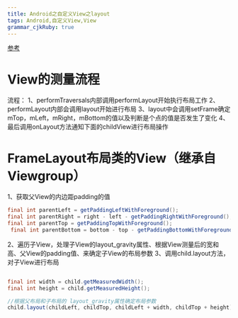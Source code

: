 ```yaml
---
title: Android之自定义View之layout
tags: Android,自定义View,View
grammar_cjkRuby: true
---
```


[参考][1]
# View的测量流程

流程：
1、performTraversals内部调用performLayout开始执行布局工作
2、performLayout内部会调用layout开始进行布局
3、layout中会调用setFrame确定mTop，mLeft，mRight，mBottom的值以及判断是个点的值是否发生了变化
4、最后调用onLayout方法通知下面的childView进行布局操作


# FrameLayout布局类的View（继承自Viewgroup）

1、获取父View的内边距padding的值

``` java
final int parentLeft = getPaddingLeftWithForeground();
final int parentRight = right - left - getPaddingRightWithForeground();
final int parentTop = getPaddingTopWithForeground();
 final int parentBottom = bottom - top - getPaddingBottomWithForeground();
```


2、遍历子View，处理子View的layout_gravity属性、根据View测量后的宽和高、父View的padding值、来确定子View的布局参数
3、调用child.layout方法，对子View进行布局

``` java

final int width = child.getMeasuredWidth();
final int height = child.getMeasuredHeight();

//根据父布局和子布局的 layout_gravity属性确定布局参数
child.layout(childLeft, childTop, childLeft + width, childTop + height);

```


  [1]: http://www.cherylgood.cn/articles/2017/06/02/1496365648137.html